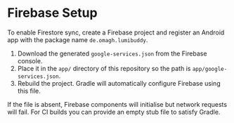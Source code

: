 # Firebase Setup

To enable Firestore sync, create a Firebase project and register an Android app with the package
name `de.omagh.lumibuddy`.

1. Download the generated `google-services.json` from the Firebase console.
2. Place it in the `app/` directory of this repository so the path is `app/google-services.json`.
3. Rebuild the project. Gradle will automatically configure Firebase using this file.

If the file is absent, Firebase components will initialise but network requests will fail. For CI
builds you can provide an empty stub file to satisfy Gradle.